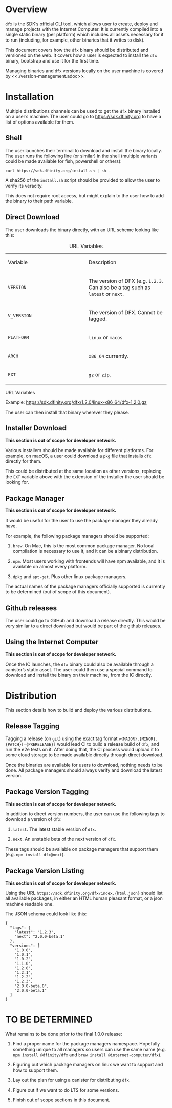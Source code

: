 # Overview

`dfx` is the SDK’s official CLI tool, which allows user to create,
deploy and manage projects with the Internet Computer. It is currently
compiled into a single static binary (per platform) which includes all
assets necessary for it to run (including, for example, other binaries
that it writes to disk).

This document covers how the `dfx` binary should be distributed and
versioned on the web. It covers how a user is expected to install the
`dfx` binary, bootstrap and use it for the first time.

Managing binaries and `dfx` versions locally on the user machine is
covered by &lt;&lt;./version-management.adoc&gt;&gt;.

# Installation

Multiple distributions channels can be used to get the `dfx` binary
installed on a user’s machine. The user could go to
<https://sdk.dfinity.org> to have a list of options available for them.

## Shell

The user launches their terminal to download and install the binary
locally. The user runs the following line (or similar) in the shell
(multiple variants could be made available for fish, powershell or
others):

    curl https://sdk.dfinity.org/install.sh | sh -

A sha256 of the `install.sh` script should be provided to allow the user
to verify its veracity.

This does not require root access, but might explain to the user how to
add the binary to their path variable.

## Direct Download

The user downloads the binary directly, with an URL scheme looking like
this:

<table>
<caption>URL Variables</caption>
<colgroup>
<col style="width: 50%" />
<col style="width: 50%" />
</colgroup>
<tbody>
<tr class="odd">
<td style="text-align: left;"><p>Variable</p></td>
<td style="text-align: left;"><p>Description</p></td>
</tr>
<tr class="even">
<td style="text-align: left;"><p><code>VERSION</code></p></td>
<td style="text-align: left;"><p>The version of DFX (e.g.
<code>1.2.3</code>. Can also be a tag such as <code>latest</code> or
<code>next</code>.</p></td>
</tr>
<tr class="odd">
<td style="text-align: left;"><p><code>V_VERSION</code></p></td>
<td style="text-align: left;"><p>The version of DFX. Cannot be
tagged.</p></td>
</tr>
<tr class="even">
<td style="text-align: left;"><p><code>PLATFORM</code></p></td>
<td style="text-align: left;"><p><code>linux</code> or
<code>macos</code></p></td>
</tr>
<tr class="odd">
<td style="text-align: left;"><p><code>ARCH</code></p></td>
<td style="text-align: left;"><p><code>x86_64</code> currently.</p></td>
</tr>
<tr class="even">
<td style="text-align: left;"><p><code>EXT</code></p></td>
<td style="text-align: left;"><p><code>gz</code> or
<code>zip</code>.</p></td>
</tr>
</tbody>
</table>

URL Variables

Example: <https://sdk.dfinity.org/dfx/1.2.0/linux-x86_64/dfx-1.2.0.gz>

The user can then install that binary wherever they please.

## Installer Download

**This section is out of scope for developer network.**

Various installers should be made available for different platforms. For
example, on macOS, a user could download a `pkg` file that installs
`dfx` directly for them.

This could be distributed at the same location as other versions,
replacing the `EXT` variable above with the extension of the installer
the user should be looking for.

## Package Manager

**This section is out of scope for developer network.**

It would be useful for the user to use the package manager they already
have.

For example, the following package managers should be supported:

1.  `brew`. On Mac, this is the most common package manager. No local
    compilation is necessary to use it, and it can be a binary
    distribution.

2.  `npm`. Most users working with frontends will have npm available,
    and it is available on almost every platform.

3.  `dpkg` and `apt-get`. Plus other linux package managers.

The actual names of the package managers officially supported is
currently to be determined (out of scope of this document).

## Github releases

The user could go to GitHub and download a release directly. This would
be very similar to a direct download but would be part of the github
releases.

## Using the Internet Computer

**This section is out of scope for developer network.**

Once the IC launches, the `dfx` binary could also be available through a
canister’s static asset. The user could then use a special command to
download and install the binary on their machine, from the IC directly.

# Distribution

This section details how to build and deploy the various distributions.

## Release Tagging

Tagging a release (on `git`) using the exact tag format
`v{MAJOR}.{MINOR}.{PATCH}[-{PRERELEASE}]` would lead CI to build a
release build of `dfx`, and run the e2e tests on it. After doing that,
the CI process would upload it to some cloud storage to be made
available directly through direct download.

Once the binaries are available for users to download, nothing needs to
be done. All package managers should always verify and download the
latest version.

## Package Version Tagging

**This section is out of scope for developer network.**

In addition to direct version numbers, the user can use the following
tags to download a version of `dfx`:

1.  `latest`. The latest stable version of `dfx`.

2.  `next`. An unstable beta of the next version of `dfx`.

These tags should be available on package managers that support them
(e.g. `npm install dfx@next`).

## Package Version Listing

**This section is out of scope for developer network.**

Using the URL `https://sdk.dfinity.org/dfx/index.{html,json}` should
list all available packages, in either an HTML human pleasant format, or
a json machine readable one.

The JSON schema could look like this:

    {
      "tags": {
        "latest": "1.2.3",
        "next": "2.0.0-beta.1"
      },
      "versions": [
        "1.0.0",
        "1.0.1",
        "1.0.2",
        "1.1.0",
        "1.2.0",
        "1.2.1",
        "1.2.2",
        "1.2.3",
        "2.0.0-beta.0",
        "2.0.0-beta.1"
      ]
    }

# TO BE DETERMINED

What remains to be done prior to the final 1.0.0 release:

1.  Find a proper name for the package managers namespace. Hopefully
    something unique to all managers so users can use the same name
    (e.g. `npm install @dfinity/dfx` and
    `brew install @internet-computer/dfx`).

2.  Figuring out which package managers on linux we want to support and
    how to support them.

3.  Lay out the plan for using a canister for distributing `dfx`.

4.  Figure out if we want to do LTS for some versions.

5.  Finish out of scope sections in this document.
